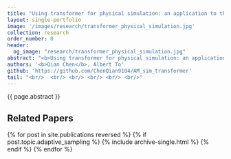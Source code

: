 ```yaml
---
title: "Using transformer for physical simulation: an application to the transient thermal simulation on multiple layer deposition process"
layout: single-portfolio
image: '/images/research/transformer_physical_simulation.jpg'
collection: research
order_number: 0
header: 
  og_image: "research/transformer_physical_simulation.jpg"
abstract: "<b>Using transformer for physical simulation: an application to the transient thermal simulation on multiple layer deposition process</b>"
authors: '<b>Qian Chen</b>, Albert To'
github: 'https://github.com/ChenQian9104/AM_sim_transformer'
tail: "<br/>  <br/> <br/> <br/> <br/> <br/>"
---
```


{{ page.abstract }}

## Related Papers

{% for post in site.publications reversed %}
  {% if post.topic.adaptive_sampling %}
    {% include archive-single.html %}
  {% endif %}
{% endfor %}
